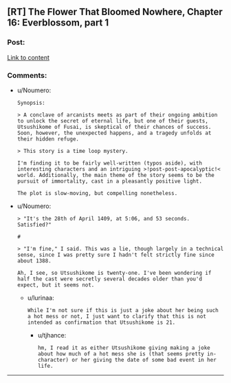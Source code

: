 ## [RT] The Flower That Bloomed Nowhere, Chapter 16: Everblossom, part 1

### Post:

[Link to content](https://www.royalroad.com/fiction/28806/the-flower-that-bloomed-nowhere/chapter/464907/016-everblossom)

### Comments:

- u/Noumero:
  ```
  Synopsis:

  > A conclave of arcanists meets as part of their ongoing ambition to unlock the secret of eternal life, but one of their guests, Utsushikome of Fusai, is skeptical of their chances of success. Soon, however, the unexpected happens, and a tragedy unfolds at their hidden refuge.

  > This story is a time loop mystery.

  I'm finding it to be fairly well-written (typos aside), with interesting characters and an intriguing >!post-post-apocalyptic!< world. Additionally, the main theme of the story seems to be the pursuit of immortality, cast in a pleasantly positive light.

  The plot is slow-moving, but compelling nonetheless.
  ```

- u/Noumero:
  ```
  > "It's the 28th of April 1409, at 5:06, and 53 seconds. Satisfied?"

  #

  > "I'm fine," I said. This was a lie, though largely in a technical sense, since I was pretty sure I hadn't felt strictly fine since about 1388.

  Ah, I see, so Utsushikome is twenty-one. I've been wondering if half the cast were secretly several decades older than you'd expect, but it seems not.
  ```

  - u/lurinaa:
    ```
    While I'm not sure if this is just a joke about her being such a hot mess or not, I just want to clarify that this is not intended as confirmation that Utsushikome is 21.
    ```

    - u/tjhance:
      ```
      hm, I read it as either Utsushikome giving making a joke about how much of a hot mess she is (that seems pretty in-character) or her giving the date of some bad event in her life.
      ```

---

